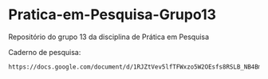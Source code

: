 # Pratica-em-Pesquisa-Grupo13
Repositório do grupo 13 da disciplina de Prática em Pesquisa

Caderno de pesquisa: 
```bash
https://docs.google.com/document/d/1RJZtVev5lfTFWxzo5W2OEsfs8RSLB_NB4BmEfHvk3po/edit
```
